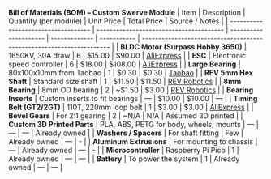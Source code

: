 **Bill of Materials (BOM) – Custom Swerve Module**
| Item                                | Description                             | Quantity (per module) | Unit Price    | Total Price | Source / Notes                                                       |
| ----------------------------------- | --------------------------------------- | --------------------- | ------------- | ----------- | -------------------------------------------------------------------- |
| **BLDC Motor (Surpass Hobby 3650)** | 1650KV, 30A draw                        | 6                     | \$15.00       | \$90.00     | [AliExpress](https://www.aliexpress.com/item/1005006812605920.html?) |
| **ESC**                             | Electronic speed controller             | 6                     | \$18.00       | \$108.00     | [AliExpress](https://www.aliexpress.com/item/1005008145047028.html?) |
| **Large Bearing**                   | 80x100x10mm from Taobao                 | 1                     | \$0.30        | \$0.30      | [Taobao](https://item.taobao.com/item.htm?id=943556619196)           |
| **REV 5mm Hex Shaft**               | Standard size shaft                     | 1                     | \$11.50       | \$11.50     | [REV Robotics](https://www.revrobotics.com/5mm-Hex-Shafts/)          |
| **8mm Bearing**                     | 8mm OD bearing                          | 2                     | \~\$1.50      | \$3.00      | [REV Robotics](https://www.revrobotics.com/rev-49-1559-pk10/)        |
| **Bearing Inserts**                 | Custom inserts to fit bearings          | —                     | \$10.00       | \$10.00     | —                                                                    |
| **Timing Belt (GT2/2GT)**           | 110T, 220mm loop belt                   | 1                     | \$3.00        | \$3.00      | [AliExpress](https://www.aliexpress.com/item/1005004588047992.html?) |
| **Bevel Gears**                     | For 2:1 gearing                         | 2                     | \~N/A         | N/A         | Assumed 3D printed                                                   |
| **Custom 3D Printed Parts**         | PLA, ABS, PETG for body, wheels, mounts | —                     | —             | —           | Already owned                                                        |
| **Washers / Spacers**               | For shaft fitting                       | Few                   | Already owned | —           | -                                                |
| **Aluminum Extrusions**             | For mounting to chassis                 | —                     | Already owned | —           | -                                                        |
| **Microcontroller**                 | Raspberry Pi Pico                       | 1                     | Already owned | —           | —                                                                    |
| **Battery**                         | To power the system                     | 1                     | Already owned | —           | —                                                                    |
